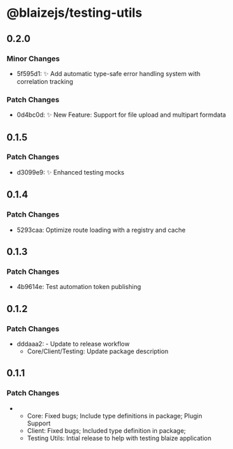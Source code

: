 # @blaizejs/testing-utils

## 0.2.0

### Minor Changes

- 5f595d1: ✨ Add automatic type-safe error handling system with correlation tracking

### Patch Changes

- 0d4bc0d: ✨ New Feature: Support for file upload and multipart formdata

## 0.1.5

### Patch Changes

- d3099e9: ✨ Enhanced testing mocks

## 0.1.4

### Patch Changes

- 5293caa: Optimize route loading with a registry and cache

## 0.1.3

### Patch Changes

- 4b9614e: Test automation token publishing

## 0.1.2

### Patch Changes

- dddaaa2: - Update to release workflow
  - Core/Client/Testing: Update package description

## 0.1.1

### Patch Changes

- - Core: Fixed bugs; Include type definitions in package; Plugin Support
  - Client: Fixed bugs; Included type definition in package;
  - Testing Utils: Intial release to help with testing blaize application
